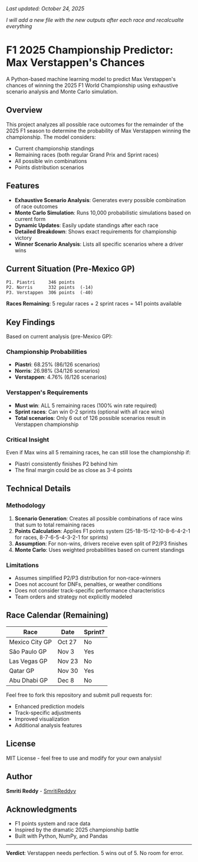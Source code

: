 
*Last updated: October 24, 2025*

*I will add a new file with the new outputs after each race and recalcualte everything* 

# F1 2025 Championship Predictor: Max Verstappen's Chances

A Python-based machine learning model to predict Max Verstappen's chances of winning the 2025 F1 World Championship using exhaustive scenario analysis and Monte Carlo simulation.

## Overview

This project analyzes all possible race outcomes for the remainder of the 2025 F1 season to determine the probability of Max Verstappen winning the championship. The model considers:
- Current championship standings
- Remaining races (both regular Grand Prix and Sprint races)
- All possible win combinations
- Points distribution scenarios

## Features

- **Exhaustive Scenario Analysis**: Generates every possible combination of race outcomes
- **Monte Carlo Simulation**: Runs 10,000 probabilistic simulations based on current form
- **Dynamic Updates**: Easily update standings after each race
- **Detailed Breakdown**: Shows exact requirements for championship victory
- **Winner Scenario Analysis**: Lists all specific scenarios where a driver wins

## Current Situation (Pre-Mexico GP)
```
P1. Piastri     346 points
P2. Norris      332 points  (-14)
P3. Verstappen  306 points  (-40)
```

**Races Remaining**: 5 regular races + 2 sprint races = 141 points available


## Key Findings

Based on current analysis (pre-Mexico GP):

### Championship Probabilities
- **Piastri**: 68.25% (86/126 scenarios)
- **Norris**: 26.98% (34/126 scenarios)
- **Verstappen**: 4.76% (6/126 scenarios)

### Verstappen's Requirements
- **Must win**: ALL 5 remaining races (100% win rate required)
- **Sprint races**: Can win 0-2 sprints (optional with all race wins)
- **Total scenarios**: Only 6 out of 126 possible scenarios result in Verstappen championship

### Critical Insight
Even if Max wins all 5 remaining races, he can still lose the championship if:
- Piastri consistently finishes P2 behind him
- The final margin could be as close as 3-4 points

## Technical Details

### Methodology
1. **Scenario Generation**: Creates all possible combinations of race wins that sum to total remaining races
2. **Points Calculation**: Applies F1 points system (25-18-15-12-10-8-6-4-2-1 for races, 8-7-6-5-4-3-2-1 for sprints)
3. **Assumption**: For non-wins, drivers receive even split of P2/P3 finishes
4. **Monte Carlo**: Uses weighted probabilities based on current standings

### Limitations
- Assumes simplified P2/P3 distribution for non-race-winners
- Does not account for DNFs, penalties, or weather conditions
- Does not consider track-specific performance characteristics
- Team orders and strategy not explicitly modeled

## Race Calendar (Remaining)

| Race | Date | Sprint? |
|------|------|---------|
| Mexico City GP | Oct 27 | No |
| São Paulo GP | Nov 3 | Yes |
| Las Vegas GP | Nov 23 | No |
| Qatar GP | Nov 30 | Yes |
| Abu Dhabi GP | Dec 8 | No |


Feel free to fork this repository and submit pull requests for:
- Enhanced prediction models
- Track-specific adjustments
- Improved visualization
- Additional analysis features

## License

MIT License - feel free to use and modify for your own analysis!

## Author

**Smriti Reddy** - [SmritiReddyy](https://github.com/SmritiReddyy)

## Acknowledgments

- F1 points system and race data
- Inspired by the dramatic 2025 championship battle
- Built with Python, NumPy, and Pandas

---


**Verdict**: Verstappen needs perfection. 5 wins out of 5. No room for error. 
